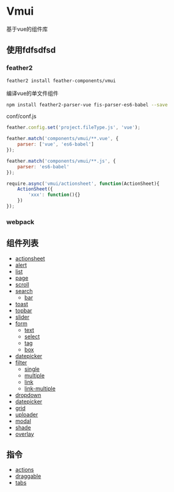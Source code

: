 Vmui
================
基于vue的组件库


## 使用fdfsdfsd

###  feather2

```sh
feather2 install feather-components/vmui
```

编译vue的单文件组件

```sh
npm install feather2-parser-vue fis-parser-es6-babel --save
```

conf/conf.js

```js
feather.config.set('project.fileType.js', 'vue');

feather.match('components/vmui/**.vue', {
    parser: ['vue', 'es6-babel']
});

feather.match('components/vmui/**.js', {
    parser: 'es6-babel'
});
```

```js
require.async('vmui/actionsheet', function(ActionSheet){
    ActionSheet({
        'xxx': function(){}
    })
});
```

### webpack

## 组件列表

* [actionsheet](./actionsheet)
* [alert](./alert)
* [list](./list)
* [page](./page)
* [scroll](./scroll)
* [search](./search)
    * [bar](./search/bar.md)
* [toast](./toast)
* [topbar](./topbar)
* [slider](./slider)
* [form](./form)
    * [text](./form/text.md)
    * [select](./form/select.md)
    * [tag](./form/tag.md)
    * [box](./form/box.md)
* [datepicker](./datepicker)
* [filter](./filter)
    * [single](./filter/single.md)
    * [multiple](./filter/multiple.md)
    * [link](./filter/link.md)
    * [link-multiple](./filter/link-multiple.md)
* [dropdown](./dropdown)
* [datepicker](./datepicker)
* [grid](./grid)
* [uploader](./uploader)
* [modal](./modal)
* [shade](./shade)
* [overlay](./overlay)


## 指令

* [actions](./actions)
* [draggable](./draggable.md)
* [tabs](./tabs)
